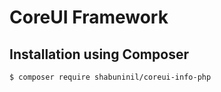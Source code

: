 # CoreUI Framework


Installation using Composer
---------------------------
```
$ composer require shabuninil/coreui-info-php
```
